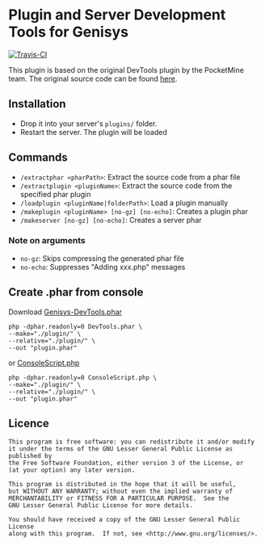 # Plugin and Server Development Tools for Genisys

[![Travis-CI](https://travis-ci.org/iTXTech/Genisys-DevTools.svg?branch=master)](https://travis-ci.org/iTXTech/Genisys-DevTools)

This plugin is based on the original DevTools plugin by the PocketMine team. The original source code can be found [here](https://github.com/PocketMine/DevTools).

## Installation
- Drop it into your server's `plugins/` folder.
- Restart the server. The plugin will be loaded

## Commands
* `/extractphar <pharPath>`: Extract the source code from a phar file
* `/extractplugin <pluginName>`: Extract the source code from the specified phar plugin
* `/loadplugin <pluginName|folderPath>`: Load a plugin manually
* `/makeplugin <pluginName> [no-gz] [no-echo]`: Creates a plugin phar
* `/makeserver [no-gz] [no-echo]`: Creates a server phar

### Note on arguments
* `no-gz`: Skips compressing the generated phar file
* `no-echo`: Suppresses "Adding xxx.php" messages

## Create .phar from console
Download [Genisys-DevTools.phar](https://github.com/iTXTech/Genisys-DevTools/releases)

	php -dphar.readonly=0 DevTools.phar \
	--make="./plugin/" \
	--relative="./plugin/" \
	--out "plugin.phar"

or [ConsoleScript.php](https://github.com/iTXTech/Genisys-DevTools/blob/master/Genisys-DevTools/src/DevTools/ConsoleScript.php)

	php -dphar.readonly=0 ConsoleScript.php \
	--make="./plugin/" \
	--relative="./plugin/" \
	--out "plugin.phar"
	
	
## Licence

	This program is free software: you can redistribute it and/or modify
	it under the terms of the GNU Lesser General Public License as published by
	the Free Software Foundation, either version 3 of the License, or
	(at your option) any later version.

	This program is distributed in the hope that it will be useful,
	but WITHOUT ANY WARRANTY; without even the implied warranty of
	MERCHANTABILITY or FITNESS FOR A PARTICULAR PURPOSE.  See the
	GNU Lesser General Public License for more details.

	You should have received a copy of the GNU Lesser General Public License
	along with this program.  If not, see <http://www.gnu.org/licenses/>.
